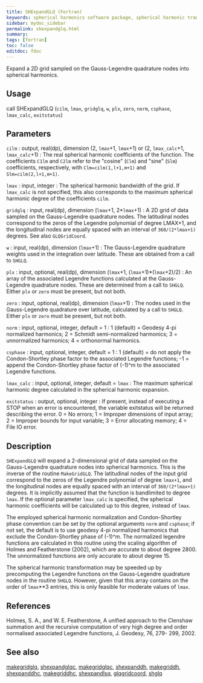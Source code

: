 ```yaml
---
title: SHExpandGLQ (Fortran)
keywords: spherical harmonics software package, spherical harmonic transform, legendre functions, multitaper spectral analysis, fortran, Python, gravity, magnetic field
sidebar: mydoc_sidebar
permalink: shexpandglq.html
summary:
tags: [fortran]
toc: false
editdoc: fdoc
---
```


Expand a 2D grid sampled on the Gauss-Legendre quadrature nodes into spherical harmonics.

## Usage

call SHExpandGLQ (`cilm`, `lmax`, `gridglq`, `w`, `plx`, `zero`, `norm`, `csphase`, `lmax_calc`, `exitstatus`)

## Parameters

`cilm` : output, real(dp), dimension (2, `lmax`+1, `lmax`+1) or (2, `lmax_calc`+1, `lmax_calc`+1)
:   The real spherical harmonic coefficients of the function. The coefficients `C1lm` and `C2lm` refer to the "cosine" (`Clm`) and "sine" (`Slm`) coefficients, respectively, with `Clm=cilm(1,l+1,m+1)` and `Slm=cilm(2,l+1,m+1)`.

`lmax` : input, integer
:   The spherical harmonic bandwidth of the grid. If `lmax_calc` is not specified, this also corresponds to the maximum spherical harmonic degree of the coefficients `cilm`.

`gridglq` : input, real(dp), dimension (`lmax`+1, 2\*`lmax`+1)
:   A 2D grid of data sampled on the Gauss-Legendre quadrature nodes. The latitudinal nodes correspond to the zeros of the Legendre polynomial of degree LMAX+1, and the longitudinal nodes are equally spaced with an interval of `360/(2*lmax+1)` degrees. See also `GLQGridCoord`.

`w` : input, real(dp), dimension (`lmax`+1)
:   The Gauss-Legendre quadrature weights used in the integration over latitude. These are obtained from a call to `SHGLQ`.

`plx` : input, optional, real(dp), dimension (`lmax`+1, (`lmax`+1)\*(`lmax`+2)/2)
:   An array of the associated Legendre functions calculated at the Gauss-Legendre quadrature nodes. These are determined from a call to `SHGLQ`. Either `plx` or `zero` must be present, but not both.

`zero` : input, optional, real(dp), dimension (`lmax`+1)
:   The nodes used in the Gauss-Legendre quadrature over latitude, calculated by a call to `SHGLQ`.  Either `plx` or `zero` must be present, but not both.

`norm` : input, optional, integer, default = 1
:   1 (default) = Geodesy 4-pi normalized harmonics; 2 = Schmidt semi-normalized harmonics; 3 = unnormalized harmonics; 4 = orthonormal harmonics.

`csphase` : input, optional, integer, default = 1
:   1 (default) = do not apply the Condon-Shortley phase factor to the associated Legendre functions; -1 = append the Condon-Shortley phase factor of (-1)^m to the associated Legendre functions.

`lmax_calc` : input, optional, integer, default = `lmax`
:   The maximum spherical harmonic degree calculated in the spherical harmonic expansion.

`exitstatus` : output, optional, integer
:   If present, instead of executing a STOP when an error is encountered, the variable exitstatus will be returned describing the error. 0 = No errors; 1 = Improper dimensions of input array; 2 = Improper bounds for input variable; 3 = Error allocating memory; 4 = File IO error.

## Description

`SHExpandGLQ` will expand a 2-dimensional grid of data sampled on the Gauss-Legendre quadrature nodes into spherical harmonics. This is the inverse of the routine `MakeGridGLQ`. The latitudinal nodes of the input grid correspond to the zeros of the Legendre polynomial of degree `lmax+1`, and the longitudinal nodes are equally spaced with an interval of `360/(2*lmax+1)` degrees. It is implicitly assumed that the function is bandlimited to degree `lmax`. If the optional parameter `lmax_calc` is specified, the spherical harmonic coefficients will be calculated up to this degree, instead of `lmax`.

The employed spherical harmonic normalization and Condon-Shortley phase convention can be set by the optional arguments `norm` and `csphase`; if not set, the default is to use geodesy 4-pi normalized harmonics that exclude the Condon-Shortley phase of (-1)^m. The normalized legendre functions are calculated in this routine using the scaling algorithm of Holmes and Featherstone (2002), which are accurate to about degree 2800. The unnormalized functions are only accurate to about degree 15. 

The spherical harmonic transformation may be speeded up by precomputing the Legendre functions on the Gauss-Legendre quadrature nodes in the routine `SHGLQ`. However, given that this array contains on the order of `lmax`**3 entries, this is only feasible for moderate values of `lmax`.

## References

Holmes, S. A., and W. E. Featherstone, A unified approach to the Clenshaw
summation and the recursive computation of very high degree and
order normalised associated Legendre functions, J. Geodesy, 76, 279-
299, 2002.

## See also

[makegridglq](makegridglq.html), [shexpandglqc](shexpandglqc.html), [makegridglqc](makegridglqc.html), [shexpanddh](shexpanddh.html), [makegriddh](makegriddh.html), [shexpanddhc](shexpanddhc.html), [makegriddhc](makegriddhc.html), [shexpandlsq](shexpandlsq.html), [glqgridcoord](glqgridcoord.html), [shglq](shglq.html)

